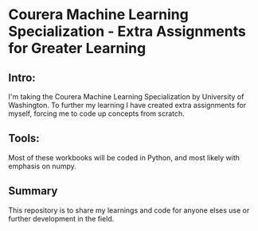 # Courera Machine Learning Specialization - Extra Assignments for Greater Learning

## Intro:
I'm taking the Courera Machine Learning Specialization by University of Washington. To further my learning I have created extra assignments for myself, forcing me to code up concepts from scratch.  

## Tools:
Most of these workbooks will be coded in Python, and most likely with emphasis on numpy.

## Summary
This repository is to share my learnings and code for anyone elses use or further development in the field.
